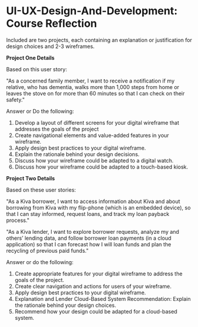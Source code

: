 # UI-UX-Design-And-Development: Course Reflection

Included are two projects, each containing an explanation  or justification for design choices and 2-3 wireframes. 

**Project One Details**

Based on this user story:

"As a concerned family member, I want to receive a notification if my relative, who has dementia, walks more than 1,000 steps from home or leaves the stove on for more than 60 minutes so that I can check on their safety."

Answer or Do the following:
1) Develop a layout of different screens for your digital wireframe that addresses the goals of the project
2) Create navigational elements and value-added features in your wireframe.
3) Apply design best practices to your digital wireframe.
4) Explain the rationale behind your design decisions.
5) Discuss how your wireframe could be adapted to a digital watch.
6) Discuss how your wireframe could be adapted to a touch-based kiosk.

**Project Two Details**

Based on these user stories:

"As a Kiva borrower, I want to access information about Kiva and about borrowing from Kiva with my flip-phone (which is an embedded device), so that I can stay informed, request loans, and track my loan payback process."

"As a Kiva lender, I want to explore borrower requests, analyze my and others’ lending data, and follow borrower loan payments (in a cloud application) so that I can forecast how I will loan funds and plan the recycling of previous paid funds."

Answer or do the following:
1) Create appropriate features for your digital wireframe to address the goals of the project. 
2) Create clear navigation and actions for users of your wireframe.
3) Apply design best practices to your digital wireframe.
4) Explanation and Lender Cloud-Based System Recommendation: Explain the rationale behind your design choices.
5) Recommend how your design could be adapted for a cloud-based system.
